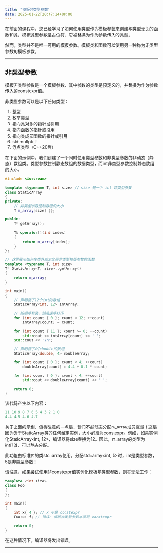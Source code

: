 ```yaml
---
title: "模板非类型参数"
date: 2025-01-22T20:47:14+08:00
---
```


在前面的课程中，您已经学习了如何使用类型作为模板参数来创建与类型无关的函数和类。模板类型参数是占位符，它被替换为作为参数传入的类型。

然而，类型并不是唯一可用的模板参数。模板类和函数可以使用另一种称为非类型参数的模板参数。

***
## 非类型参数

模板非类型参数是一个模板参数，其中参数的类型是预定义的，并替换为作为参数传入的constexpr值。

非类型参数可以是以下任何类型：

1. 整型
2. 枚举类型
3. 指向类对象的指针或引用
4. 指向函数的指针或引用
5. 指向类成员函数的指针或引用
6. std::nullptr_t
7. 浮点类型（C++20后）


在下面的示例中，我们创建了一个同时使用类型参数和非类型参数的非动态（静态）数组类。类型参数控制静态数组的数据类型，而int非类型参数控制静态数组的大小。

```C++
#include <iostream>

template <typename T, int size> // size 是一个 int 非类型参数
class StaticArray
{
private:
    // 非类型参数控制数组的大小
    T m_array[size] {};

public:
    T* getArray();
	
    T& operator[](int index)
    {
        return m_array[index];
    }
};

// 这里展示如何在类外部定义带非类型模版参数的函数
template <typename T, int size>
T* StaticArray<T, size>::getArray()
{
    return m_array;
}

int main()
{
    // 声明装了12个int的数组
    StaticArray<int, 12> intArray;

    // 按顺序填装，然后逆序打印
    for (int count { 0 }; count < 12; ++count)
        intArray[count] = count;

    for (int count { 11 }; count >= 0; --count)
        std::cout << intArray[count] << ' ';
    std::cout << '\n';

    // 声明装了4个double的数组
    StaticArray<double, 4> doubleArray;

    for (int count { 0 }; count < 4; ++count)
        doubleArray[count] = 4.4 + 0.1 * count;

    for (int count { 0 }; count < 4; ++count)
        std::cout << doubleArray[count] << ' ';

    return 0;
}
```

该代码产生以下内容：

```C++
11 10 9 8 7 6 5 4 3 2 1 0
4.4 4.5 4.6 4.7
```

关于上面的示例，值得注意的一点是，我们不必动态分配m_array成员变量！这是因为对于StaticArray类的任何给定实例，大小必须为constexpr。例如，如果实例化StaticArray\<int, 12\>，编译器将size替换为12。因此，m_array的类型为int\[12\]，可以静态分配。

此功能由标准库的类std::array使用。分配std::array\<int, 5\>时，int是类型参数，5是非类型参数！

请注意，如果尝试使用非constexpr值实例化模板非类型参数，则将无法工作：

```C++
template <int size>
class Foo
{
};

int main()
{
    int x{ 4 }; // x 不是 constexpr
    Foo<x> f; // 错误: 模版非类型参数必须是 constexpr

    return 0;
}
```

在这种情况下，编译器将发出错误。

***